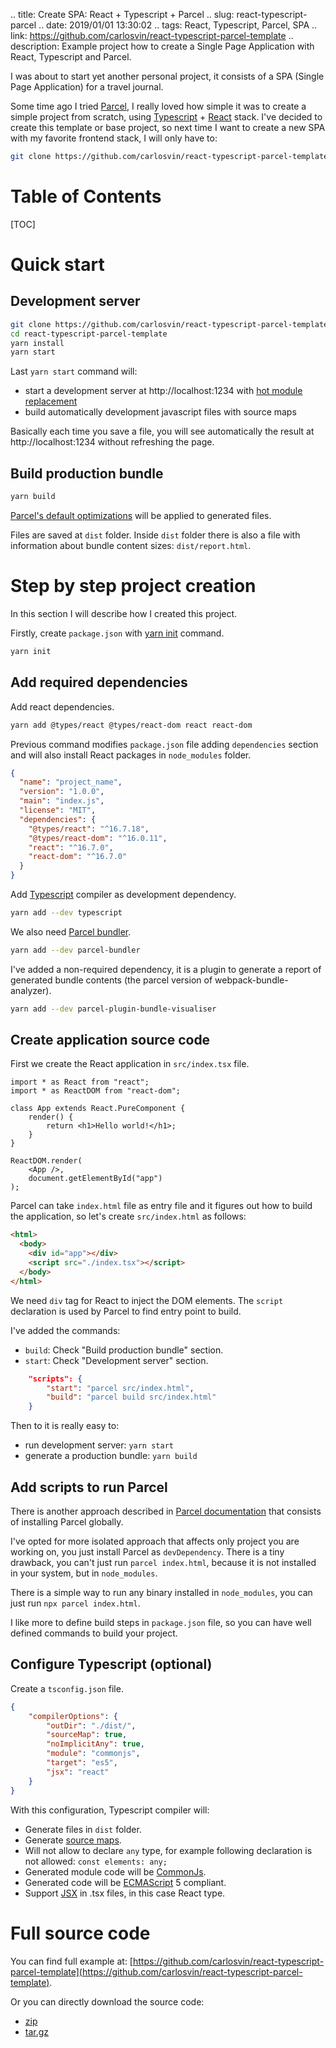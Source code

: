 .. title: Create SPA: React + Typescript + Parcel
.. slug: react-typescript-parcel
.. date: 2019/01/01 13:30:02
.. tags: React, Typescript, Parcel, SPA
.. link: https://github.com/carlosvin/react-typescript-parcel-template
.. description: Example project how to create a Single Page Application with React, Typescript and Parcel.

I was about to start yet another personal project, it consists of a SPA (Single Page Application) for a travel journal.

Some time ago I tried [Parcel](https://parceljs.org), I really loved how simple it was to create a simple project from scratch, using [Typescript](https://www.typescriptlang.org/) + [React](https://reactjs.org) stack. I've decided to create this template or base project, so next time I want to create a new SPA with my favorite frontend stack, I will only have to:

```bash
git clone https://github.com/carlosvin/react-typescript-parcel-template.git
```

# Table of Contents
[TOC]

# Quick start

## Development server

```bash
git clone https://github.com/carlosvin/react-typescript-parcel-template.git
cd react-typescript-parcel-template
yarn install
yarn start
```
<!--TEASER_END-->
Last `yarn start` command will:
- start a development server at http://localhost:1234 with [hot module replacement](https://en.parceljs.org/hmr.html)
- build automatically development javascript files with source maps

Basically each time you save a file, you will see automatically the result at http://localhost:1234 without refreshing the page.

## Build production bundle

```bash
yarn build
```
[Parcel's default optimizations](https://en.parceljs.org/production.html#optimisations) will be applied to generated files.

Files are saved at `dist` folder.
Inside `dist` folder there is also a file with information about bundle content sizes: `dist/report.html`.

# Step by step project creation
In this section I will describe how I created this project.

Firstly, create `package.json` with [yarn init](https://yarnpkg.com/lang/en/docs/cli/init/) command.

```bash
yarn init
```

## Add required dependencies

Add react dependencies.
```bash
yarn add @types/react @types/react-dom react react-dom
```
Previous command modifies `package.json` file adding `dependencies` section and will also install React packages in `node_modules` folder.

```json
{
  "name": "project_name",
  "version": "1.0.0",
  "main": "index.js",
  "license": "MIT",
  "dependencies": {
    "@types/react": "^16.7.18",
    "@types/react-dom": "^16.0.11",
    "react": "^16.7.0",
    "react-dom": "^16.7.0"
  }
}
```

Add [Typescript](https://www.typescriptlang.org/) compiler as development dependency.

```bash
yarn add --dev typescript
```

We also need [Parcel bundler](https://parceljs.org/).

```bash
yarn add --dev parcel-bundler
```

I've added a non-required dependency, it is a plugin to generate a report of generated bundle contents (the parcel version of webpack-bundle-analyzer).

```bash
yarn add --dev parcel-plugin-bundle-visualiser
```

## Create application source code
First we create the React application in `src/index.tsx` file.
```tsx
import * as React from "react";
import * as ReactDOM from "react-dom";

class App extends React.PureComponent {
    render() {
        return <h1>Hello world!</h1>;
    }
}

ReactDOM.render(
    <App />,
    document.getElementById("app")
);
```

Parcel can take `index.html` file as entry file and it figures out how to build the application, so let's create `src/index.html` as follows:

```html
<html>
  <body>
    <div id="app"></div>
    <script src="./index.tsx"></script>
  </body>
</html>
```

We need `div` tag for React to inject the DOM elements. 
The `script` declaration is used by Parcel to find entry point to build.

I've added the commands:
 
- `build`: Check "Build production bundle" section.
- `start`: Check "Development server" section.

```json
    "scripts": {
        "start": "parcel src/index.html",
        "build": "parcel build src/index.html"
    }
```

Then to it is really easy to:
 
 - run development server: `yarn start`
 - generate a production bundle: `yarn build`

## Add scripts to run Parcel

There is another approach described in [Parcel documentation](https://en.parceljs.org/getting_started.html) that consists of installing Parcel globally. 

I've opted for more isolated approach that affects only project you are working on, you just install Parcel as `devDependency`. There is a tiny drawback, you can't just run `parcel index.html`, because it is not installed in your system, but in `node_modules`.

There is a simple way to run any binary installed in `node_modules`, you can just run `npx parcel index.html`.

I like more to define build steps in `package.json` file, so you can have well defined commands to build your project. 



## Configure Typescript (optional)
Create a `tsconfig.json` file.
```json
{
    "compilerOptions": {
        "outDir": "./dist/",
        "sourceMap": true,
        "noImplicitAny": true,
        "module": "commonjs",
        "target": "es5",
        "jsx": "react"
    }
}
```

With this configuration, Typescript compiler will:
 
- Generate files in `dist` folder.
- Generate [source maps](https://developer.mozilla.org/en-US/docs/Tools/Debugger/How_to/Use_a_source_map).
- Will not allow to declare `any` type, for example following declaration is not allowed: `const elements: any;`
- Generated module code will be [CommonJs](https://requirejs.org/docs/commonjs.html).
- Generated code will be [ECMAScript](https://es.wikipedia.org/wiki/ECMAScript) 5 compliant.
- Support [JSX](https://www.typescriptlang.org/docs/handbook/jsx.html) in .tsx files, in this case React type.

# Full source code

You can find full example at: [https://github.com/carlosvin/react-typescript-parcel-template](https://github.com/carlosvin/react-typescript-parcel-template).

Or you can directly download the source code:

 - [zip](https://github.com/carlosvin/react-typescript-parcel-template/archive/1.0.zip)
 - [tar.gz](https://github.com/carlosvin/react-typescript-parcel-template/archive/1.0.tar.gz)
